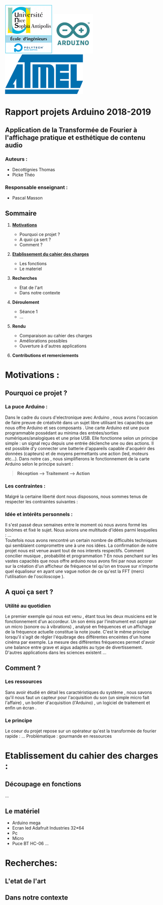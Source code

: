 ![Logo Polytech Nice-Sophia](/Images/logoEPU.png) 
![Logo arduino](/Images/Arduino_logo_pantone.png)
![Logo Atmel](/Images/Atmel_logo.svg.png)

# Rapport projets Arduino 2018-2019

## Application de la Transformée de Fourier à l'affichage pratique et esthétique de contenu audio

### Auteurs : 
- Decottignies Thomas
- Picke Théo

### Responsable enseignant :
- Pascal Masson 

## Sommaire 
1. [**Motivations**](#motivations-)  
   - Pourquoi ce projet ?
   - A quoi ça sert ?
   - Comment ?
  
2. [**Etablissement du cahier des charges**](#etablissement-du-cahier-des-charges-) 
   - Les fonctions
   - Le materiel

3. **Recherches** 
   - Etat de l'art
   - Dans notre contexte
  
4. **Déroulement**
   - Séance 1 
   - ...
  
5. **Rendu**
   - Comparaison au cahier des charges
   - Améliorations possibles 
   - Ouverture à d'autres applications 
   
6. **Contributions et remerciements**

# Motivations :

## Pourquoi ce projet ?
### La puce **Arduino** :
Dans le cadre du cours d'electronique avec Arduino , nous avons l'occasion de faire preuve de créativité dans un sujet libre utilisant les capacités que nous offre Arduino et ses composants . Une carte Arduino est une puce programmable possédant au minima des entrées/sorties numériques/analogiques et une prise USB. Elle fonctionne selon un principe simple : un signal reçu depuis une entrée déclenche une ou des actions. Il est possible d'y connecter une batterie d'appareils capable d'acquérir des données (capteurs) et de moyens permettants une action (led, moteurs etc...).
Dans notre cas , nous simplifierons le fonctionnement de la carte Arduino selon le principe suivant :
> **Réception --> Traitement --> Action**

### Les contraintes :
Malgré la certaine liberté dont nous disposons, nous sommes tenus de respecter les contraintes suivantes :

### Idée et intérêts personnels :
Il s'est passé deux semaines entre le moment où nous avons formé les binômes et fixé le sujet. Nous avions une multitude d'idées parmi lesquelles : ...  
Toutefois nous avons rencontré un certain nombre de difficultés techniques qui semblaient compromettre une à une nos idées.
La confirmation de notre projet nous est venue avant tout de nos interets respectifs. Comment concilier musique , probabilité et programmation ? En nous penchant sur les vastes capacités que nous offre arduino nous avons fini par nous accorer sur la création d'un afficheur de fréquence tel qu'on en trouve sur n'importe quel équaliseur en ayant une vague notion de ce qu'est la FFT (merci l'utilisation de l'osciloscope ). 

## A quoi ça sert ?

### Utilité au quotidien
Le premier exemple qui nous est venu , étant tous les deux musiciens est le fonctionnement d'un accordeur. Un son émis par l'instrument est capté par un micro (sonore ou à vibrations) , analysé en fréquences et un affichage de la fréquence actuelle constitue la note jouée. C'est le même principe lorsqu'il s'agit de rêgler l'équibrage des différentes enceintes d'un home cinéma par exemple. La mesure des différentes fréquences permet d'avoir une balance entre grave et aigus adaptés au type de divertissement. D'autres applications dans les sciences existent ...  

## Comment ?
### Les ressources
Sans avoir étudié en détail les caractéristiques du système , nous savons qu'il nous faut un capteur pour l'acquisition du son (un simple micro fait l'affaire) , un boitier d'acquisition (l'Arduino) , un logiciel de traitement et enfin un écran .

### Le principe
Le coeur du projet repose sur un opérateur qu'est la transformée de fourier rapide : ...
Problématique : gourmande en ressources 

# Etablissement du cahier des charges :
## Découpage en fonctions
...

## Le matériel
- Arduino mega 
- Ecran led Adafruit Industries 32*64
- Pc
- Micro 
- Puce BT HC-06
...

# Recherches:
## L'etat de l'art

## Dans notre contexte



















